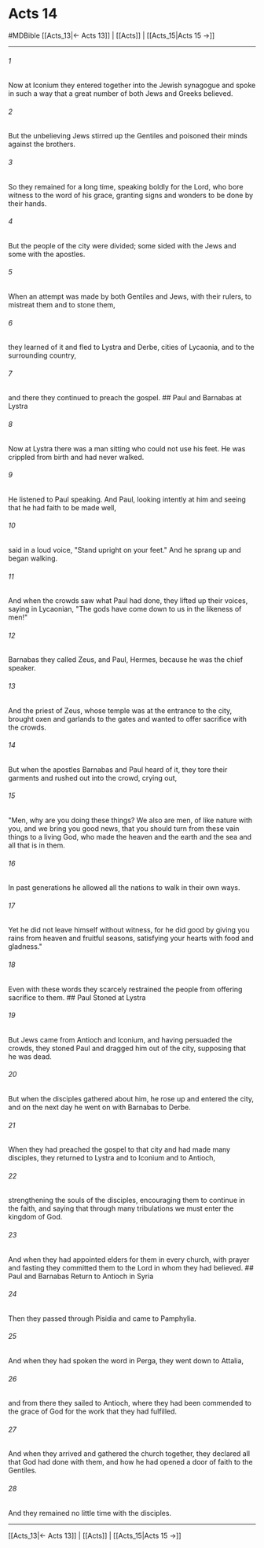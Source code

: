 # Acts 14
#MDBible
[[Acts_13|← Acts 13]] | [[Acts]] | [[Acts_15|Acts 15 →]]

***

###### 1 

Now at Iconium they entered together into the Jewish synagogue and spoke in such a way that a great number of both Jews and Greeks believed. 

###### 2 

But the unbelieving Jews stirred up the Gentiles and poisoned their minds against the brothers. 

###### 3 

So they remained for a long time, speaking boldly for the Lord, who bore witness to the word of his grace, granting signs and wonders to be done by their hands. 

###### 4 

But the people of the city were divided; some sided with the Jews and some with the apostles. 

###### 5 

When an attempt was made by both Gentiles and Jews, with their rulers, to mistreat them and to stone them, 

###### 6 

they learned of it and fled to Lystra and Derbe, cities of Lycaonia, and to the surrounding country, 

###### 7 

and there they continued to preach the gospel. ## Paul and Barnabas at Lystra 

###### 8 

Now at Lystra there was a man sitting who could not use his feet. He was crippled from birth and had never walked. 

###### 9 

He listened to Paul speaking. And Paul, looking intently at him and seeing that he had faith to be made well, 

###### 10 

said in a loud voice, "Stand upright on your feet." And he sprang up and began walking. 

###### 11 

And when the crowds saw what Paul had done, they lifted up their voices, saying in Lycaonian, "The gods have come down to us in the likeness of men!" 

###### 12 

Barnabas they called Zeus, and Paul, Hermes, because he was the chief speaker. 

###### 13 

And the priest of Zeus, whose temple was at the entrance to the city, brought oxen and garlands to the gates and wanted to offer sacrifice with the crowds. 

###### 14 

But when the apostles Barnabas and Paul heard of it, they tore their garments and rushed out into the crowd, crying out, 

###### 15 

"Men, why are you doing these things? We also are men, of like nature with you, and we bring you good news, that you should turn from these vain things to a living God, who made the heaven and the earth and the sea and all that is in them. 

###### 16 

In past generations he allowed all the nations to walk in their own ways. 

###### 17 

Yet he did not leave himself without witness, for he did good by giving you rains from heaven and fruitful seasons, satisfying your hearts with food and gladness." 

###### 18 

Even with these words they scarcely restrained the people from offering sacrifice to them. ## Paul Stoned at Lystra 

###### 19 

But Jews came from Antioch and Iconium, and having persuaded the crowds, they stoned Paul and dragged him out of the city, supposing that he was dead. 

###### 20 

But when the disciples gathered about him, he rose up and entered the city, and on the next day he went on with Barnabas to Derbe. 

###### 21 

When they had preached the gospel to that city and had made many disciples, they returned to Lystra and to Iconium and to Antioch, 

###### 22 

strengthening the souls of the disciples, encouraging them to continue in the faith, and saying that through many tribulations we must enter the kingdom of God. 

###### 23 

And when they had appointed elders for them in every church, with prayer and fasting they committed them to the Lord in whom they had believed. ## Paul and Barnabas Return to Antioch in Syria 

###### 24 

Then they passed through Pisidia and came to Pamphylia. 

###### 25 

And when they had spoken the word in Perga, they went down to Attalia, 

###### 26 

and from there they sailed to Antioch, where they had been commended to the grace of God for the work that they had fulfilled. 

###### 27 

And when they arrived and gathered the church together, they declared all that God had done with them, and how he had opened a door of faith to the Gentiles. 

###### 28 

And they remained no little time with the disciples. 

***

[[Acts_13|← Acts 13]] | [[Acts]] | [[Acts_15|Acts 15 →]]
